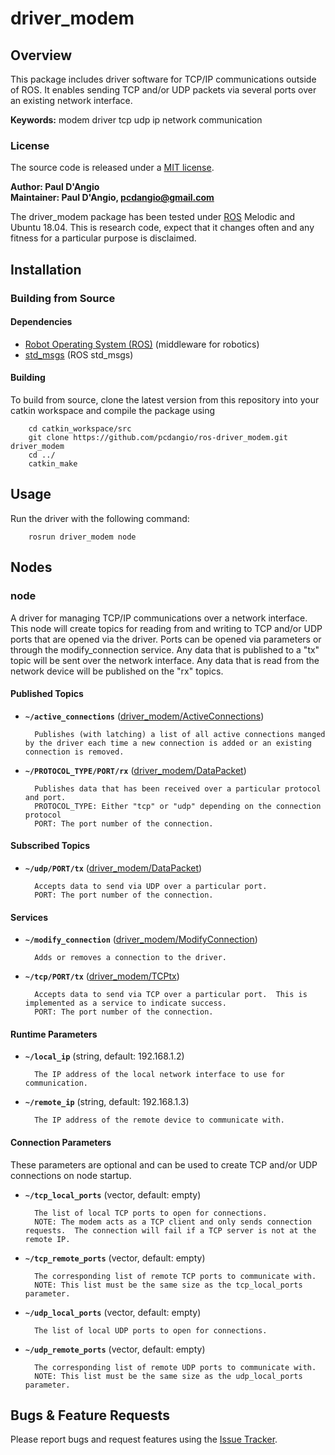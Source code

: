 # driver_modem

## Overview

This package includes driver software for TCP/IP communications outside of ROS. It enables sending TCP and/or UDP packets via several ports over an existing network interface.

**Keywords:** modem driver tcp udp ip network communication

### License

The source code is released under a [MIT license](LICENSE).

**Author: Paul D'Angio<br />
Maintainer: Paul D'Angio, pcdangio@gmail.com**

The driver_modem package has been tested under [ROS] Melodic and Ubuntu 18.04. This is research code, expect that it changes often and any fitness for a particular purpose is disclaimed.

## Installation

### Building from Source

#### Dependencies

- [Robot Operating System (ROS)](http://wiki.ros.org) (middleware for robotics)
- [std_msgs](http://wiki.ros.org/std_msgs) (ROS std_msgs)

#### Building

To build from source, clone the latest version from this repository into your catkin workspace and compile the package using

        cd catkin_workspace/src
        git clone https://github.com/pcdangio/ros-driver_modem.git driver_modem
        cd ../
        catkin_make

## Usage

Run the driver with the following command:

        rosrun driver_modem node

## Nodes

### node

A driver for managing TCP/IP communications over a network interface.  This node will create topics for reading from and writing to TCP and/or UDP ports that are opened via the driver.
Ports can be opened via parameters or through the modify_connection service.  Any data that is published to a "tx" topic will be sent over the network interface.
Any data that is read from the network device will be published on the "rx" topics.


#### Published Topics
* **`~/active_connections`** ([driver_modem/ActiveConnections](https://github.com/pcdangio/ros-driver_modem/blob/master/msg/ActiveConnections.msg))

        Publishes (with latching) a list of all active connections manged by the driver each time a new connection is added or an existing connection is removed.

* **`~/PROTOCOL_TYPE/PORT/rx`** ([driver_modem/DataPacket](https://github.com/pcdangio/ros-driver_modem/blob/master/msg/DataPacket.msg))

        Publishes data that has been received over a particular protocol and port.
        PROTOCOL_TYPE: Either "tcp" or "udp" depending on the connection protocol
        PORT: The port number of the connection.

#### Subscribed Topics
* **`~/udp/PORT/tx`** ([driver_modem/DataPacket](https://github.com/pcdangio/ros-driver_modem/blob/master/msg/DataPacket.msg))

        Accepts data to send via UDP over a particular port.
        PORT: The port number of the connection.

#### Services
* **`~/modify_connection`** ([driver_modem/ModifyConnection](https://github.com/pcdangio/ros-driver_modem/blob/master/srv/ModifyConnection.srv))

        Adds or removes a connection to the driver.

* **`~/tcp/PORT/tx`** ([driver_modem/TCPtx](https://github.com/pcdangio/ros-driver_modem/blob/master/srv/TCPtx.srv))

        Accepts data to send via TCP over a particular port.  This is implemented as a service to indicate success.
        PORT: The port number of the connection.


#### Runtime Parameters

* **`~/local_ip`** (string, default: 192.168.1.2)

        The IP address of the local network interface to use for communication.

* **`~/remote_ip`** (string, default: 192.168.1.3)

        The IP address of the remote device to communicate with.

#### Connection Parameters

These parameters are optional and can be used to create TCP and/or UDP connections on node startup.

* **`~/tcp_local_ports`** (vector<uint16>, default: empty)

        The list of local TCP ports to open for connections.
        NOTE: The modem acts as a TCP client and only sends connection requests.  The connection will fail if a TCP server is not at the remote IP.

* **`~/tcp_remote_ports`** (vector<uint16>, default: empty)

        The corresponding list of remote TCP ports to communicate with.
        NOTE: This list must be the same size as the tcp_local_ports parameter.

* **`~/udp_local_ports`** (vector<uint16>, default: empty)

        The list of local UDP ports to open for connections.

* **`~/udp_remote_ports`** (vector<uint16>, default: empty)

        The corresponding list of remote UDP ports to communicate with.
        NOTE: This list must be the same size as the udp_local_ports parameter.


## Bugs & Feature Requests

Please report bugs and request features using the [Issue Tracker](https://github.com/pcdangio/ros-driver_modem/issues).


[ROS]: http://www.ros.org
